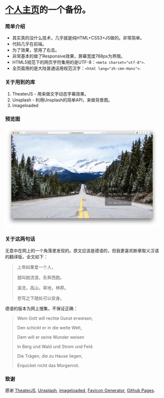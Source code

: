 # [个人主页](https://xubingyang.com)的一个备份。

### 简单介绍
* 其实真的没什么技术，几乎就是纯HTML+CSS3+JS做的。非常简单。
* 代码几乎在前端。
* 为了效果，禁用了右击。
* 非常基本的做了Responsive效果，屏幕宽度768px为界限。
* HTML5规范下的网页字符集用的是UTF-8：```<meta charset="utf-8">```.
* 全页面用的是大陆普通话用规范汉字：```<html lang="zh-cmn-Hans">```. 

### 关于用到的库
1. TheaterJS - 用来做文字动态字幕效果。
2. Unsplash - 利用Unsplash的简单API，来做背景图。
3. imageloaded

### 预览图
![网站预览图](./screensnap.png)

### 关于这两句话
无意中在网上的一个角落里发现的。原文应该是德语的，但我更喜欢断章取义汉语的翻译版，全文如下：

>上帝如果爱一个人，
>
>就叫她流浪，东奔西跑。
>
>溪流，高山，草地，林莽。
>
>苍穹之下随处可以安身。

德语的版本为网上搜集，不保证正确：

>Wem Gott will rechte Gunst erweisen,
>
>Den schickt er in die weite Welt,
>
>Dem will er seine Wunder weisen
>
>In Berg und Wald und Strom und Feld.
>
>Die Trägen, die zu Hause liegen,
>
>Erquicket nicht das Morgenrot.

### 致谢
感谢 [TheaterJS](https://github.com/zhouzi/TheaterJS), [Unsplash](https://unsplash.com), [imageloaded](https://imagesloaded.desandro.com), [Favicon Generator](http://realfavicongenerator.net), [Github Pages](https://pages.github.com).
